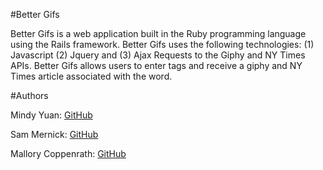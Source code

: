 #Better Gifs

Better Gifs is a web application built in the Ruby programming language using the Rails framework. Better Gifs uses the following technologies: (1) Javascript (2) Jquery and (3) Ajax Requests to the Giphy and NY Times APIs. Better Gifs allows users to enter tags and receive a giphy and NY Times article associated with the word.

#Authors

Mindy Yuan: [GitHub](github.com/mindyyuan)

Sam Mernick: [GitHub](https://github.com/smernick)

Mallory Coppenrath: [GitHub](https://github.com/mallorycoppenrath/)
